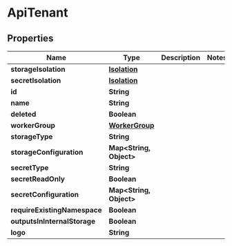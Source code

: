 

# ApiTenant


## Properties

| Name | Type | Description | Notes |
|------------ | ------------- | ------------- | -------------|
|**storageIsolation** | [**Isolation**](Isolation.md) |  |  |
|**secretIsolation** | [**Isolation**](Isolation.md) |  |  |
|**id** | **String** |  |  |
|**name** | **String** |  |  |
|**deleted** | **Boolean** |  |  |
|**workerGroup** | [**WorkerGroup**](WorkerGroup.md) |  |  |
|**storageType** | **String** |  |  |
|**storageConfiguration** | **Map&lt;String, Object&gt;** |  |  |
|**secretType** | **String** |  |  |
|**secretReadOnly** | **Boolean** |  |  |
|**secretConfiguration** | **Map&lt;String, Object&gt;** |  |  |
|**requireExistingNamespace** | **Boolean** |  |  |
|**outputsInInternalStorage** | **Boolean** |  |  |
|**logo** | **String** |  |  |



